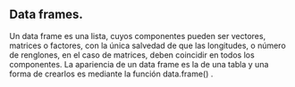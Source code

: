 ## Data frames.
Un data frame es una lista, cuyos componentes pueden ser vectores, matrices o factores, con la única salvedad de que las longitudes, o número de renglones, en el caso de matrices, deben coincidir en todos los componentes.
La apariencia de un data frame es la de una tabla y una forma de crearlos es mediante la función data.frame() .
